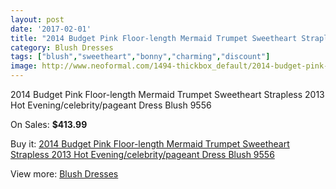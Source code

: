 ```yaml
---
layout: post
date: '2017-02-01'
title: "2014 Budget Pink Floor-length Mermaid Trumpet Sweetheart Strapless 2013 Hot Evening/celebrity/pageant Dress Blush 9556"
category: Blush Dresses
tags: ["blush","sweetheart","bonny","charming","discount"]
image: http://www.neoformal.com/1494-thickbox_default/2014-budget-pink-floor-length-mermaid-trumpet-sweetheart-strapless-2013-hot-evening-celebrity-pageant-dress-blush-9556.jpg
---
```

2014 Budget Pink Floor-length Mermaid Trumpet Sweetheart Strapless 2013 Hot Evening/celebrity/pageant Dress Blush 9556

On Sales: **$413.99**
<a href="https://www.neoformal.com/en/blush-dresses/539-2014-budget-pink-floor-length-mermaid-trumpet-sweetheart-strapless-2013-hot-evening-celebrity-pageant-dress-blush-9556.html"><amp-img layout="responsive" width="600" height="600" src="//www.neoformal.com/1494-thickbox_default/2014-budget-pink-floor-length-mermaid-trumpet-sweetheart-strapless-2013-hot-evening-celebrity-pageant-dress-blush-9556.jpg" alt="2014 Budget Pink Floor-length Mermaid Trumpet Sweetheart Strapless 2013 Hot Evening/celebrity/pageant Dress Blush 9556 0" /></a>
<a href="https://www.neoformal.com/en/blush-dresses/539-2014-budget-pink-floor-length-mermaid-trumpet-sweetheart-strapless-2013-hot-evening-celebrity-pageant-dress-blush-9556.html"><amp-img layout="responsive" width="600" height="600" src="//www.neoformal.com/1495-thickbox_default/2014-budget-pink-floor-length-mermaid-trumpet-sweetheart-strapless-2013-hot-evening-celebrity-pageant-dress-blush-9556.jpg" alt="2014 Budget Pink Floor-length Mermaid Trumpet Sweetheart Strapless 2013 Hot Evening/celebrity/pageant Dress Blush 9556 1" /></a>
<a href="https://www.neoformal.com/en/blush-dresses/539-2014-budget-pink-floor-length-mermaid-trumpet-sweetheart-strapless-2013-hot-evening-celebrity-pageant-dress-blush-9556.html"><amp-img layout="responsive" width="600" height="600" src="//www.neoformal.com/1496-thickbox_default/2014-budget-pink-floor-length-mermaid-trumpet-sweetheart-strapless-2013-hot-evening-celebrity-pageant-dress-blush-9556.jpg" alt="2014 Budget Pink Floor-length Mermaid Trumpet Sweetheart Strapless 2013 Hot Evening/celebrity/pageant Dress Blush 9556 2" /></a>

Buy it: [2014 Budget Pink Floor-length Mermaid Trumpet Sweetheart Strapless 2013 Hot Evening/celebrity/pageant Dress Blush 9556](https://www.neoformal.com/en/blush-dresses/539-2014-budget-pink-floor-length-mermaid-trumpet-sweetheart-strapless-2013-hot-evening-celebrity-pageant-dress-blush-9556.html "2014 Budget Pink Floor-length Mermaid Trumpet Sweetheart Strapless 2013 Hot Evening/celebrity/pageant Dress Blush 9556")

View more: [Blush Dresses](https://www.neoformal.com/en/7-blush-dresses "Blush Dresses")